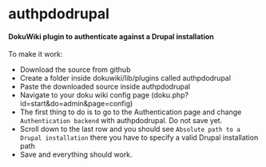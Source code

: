authpdodrupal
===========
#### DokuWiki plugin to authenticate against a Drupal installation

To make it work:
  - Download the source from github
  - Create a folder inside dokuwiki/lib/plugins called authpdodrupal
  - Paste the downloaded source inside authpdodrupal
  - Navigate to your doku wiki config page (doku.php?id=start&do=admin&page=config)
  - The first thing to do is to go to the Authentication page and change `Authentication backend` with authpdodrupal. Do not save yet.
  - Scroll down to the last row and you should see `Absolute path to a Drupal installation` there you have to specify a valid Drupal installation path
  - Save and everything should work.
